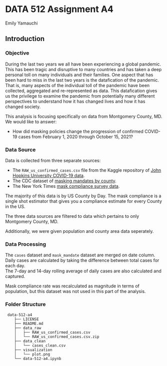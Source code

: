 # DATA 512 Assignment A4
Emily Yamauchi


## Introduction

### Objective

During the last two years we all have been experiencing a global pandemic. This has been tragic and disruptive to many countries and has taken a deep personal toll on many individuals and their families. 
One aspect that has been hard to miss in the last two years is the datafication of the pandemic. That is, many aspects of the individual toll of the pandemic have been collected, aggregated and re-represented as data. 
This datafication gives us the privilege to examine the pandemic from potentially many different perspectives to understand how it has changed lives and how it has changed society.   

This analysis is focusing specifically on data from Montgomery County, MD.  
We would like to answer:  
- How did masking policies change the progression of confirmed COVID-19 cases from February 1, 2020 through October 15, 2021?

### Data Source

Data is collected from three separate sources:   
- The `RAW_us_confirmed_cases.csv` file from the Kaggle repository of [John Hopkins University COVID-19 data](https://www.kaggle.com/antgoldbloom/covid19-data-from-john-hopkins-university?select=RAW_us_confirmed_cases.csv).
- The CDC dataset of [masking mandates by county](https://data.cdc.gov/Policy-Surveillance/U-S-State-and-Territorial-Public-Mask-Mandates-Fro/62d6-pm5i).
- The New York Times [mask compliance survey data](https://github.com/nytimes/covid-19-data/tree/master/mask-use).  

The majority of this data is by US County by Day. 
The mask compliance is a single shot estimator that gives you a compliance estimate for every County in the US.  

The three data sources are filtered to data which pertains to only Montgomery County, MD.

Additionally, we were given population and county area data seperately.  

### Data Processing

The `cases` dataset and `mask_mandate` dataset are merged on date column.  
Daily cases are calculated by taking the difference between total cases for each day.  
The 7-day and 14-day rolling average of daily cases are also calculated and captured.  

Mask compliance rate was recalculated as magnitude in terms of population, but this dataset was not used in this part of the analysis.  


### Folder Structure

```
 data-512-a4
    ├── LICENSE
    ├── README.md
    ├── data_raw
    │   ├── RAW_us_confirmed_cases.csv
    │   └── RAW_us_confirmed_cases.csv.zip
    ├── data_clean
    │   └── cases_clean.csv
    ├── visualization
    │   └── plot.png
    └── data-512-a4.ipynb
```